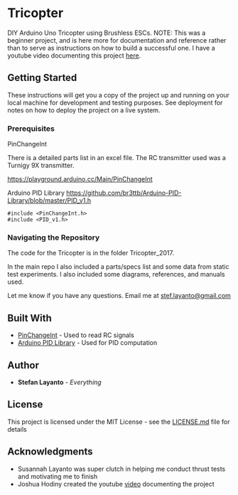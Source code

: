 # Tricopter

DIY Arduino Uno Tricopter using Brushless ESCs. NOTE: This was a beginner project, and is here more for documentation and reference rather than to serve as instructions on how to build a successful one.
I have a youtube video documenting this project [here](https://www.youtube.com/watch?v=mtm9PQwioOE).

## Getting Started

These instructions will get you a copy of the project up and running on your local machine for development and testing purposes. See deployment for notes on how to deploy the project on a live system.

### Prerequisites

PinChangeInt

There is a detailed parts list in an excel file. The RC transmitter used was a Turnigy 9X transmitter.

https://playground.arduino.cc/Main/PinChangeInt

Arduino PID Library
https://github.com/br3ttb/Arduino-PID-Library/blob/master/PID_v1.h

```
#include <PinChangeInt.h>
#include <PID_v1.h>
```

### Navigating the Repository

The code for the Tricopter is in the folder Tricopter_2017.

In the main repo I also included a parts/specs list and some data from static test experiments. I also included some diagrams, references, and manuals used.

Let me know if you have any questions. Email me at stef.layanto@gmail.com

## Built With

* [PinChangeInt](https://playground.arduino.cc/Main/PinChangeInt) - Used to read RC signals
* [Arduino PID Library](https://github.com/br3ttb/Arduino-PID-Library/blob/master/PID_v1.h) - Used for PID computation

## Author

* **Stefan Layanto** - *Everything*

## License

This project is licensed under the MIT License - see the [LICENSE.md](LICENSE.md) file for details

## Acknowledgments

* Susannah Layanto was super clutch in helping me conduct thrust tests and motivating me to finish
* Joshua Hodiny created the youtube [video](https://www.youtube.com/watch?v=mtm9PQwioOE) documenting the project
